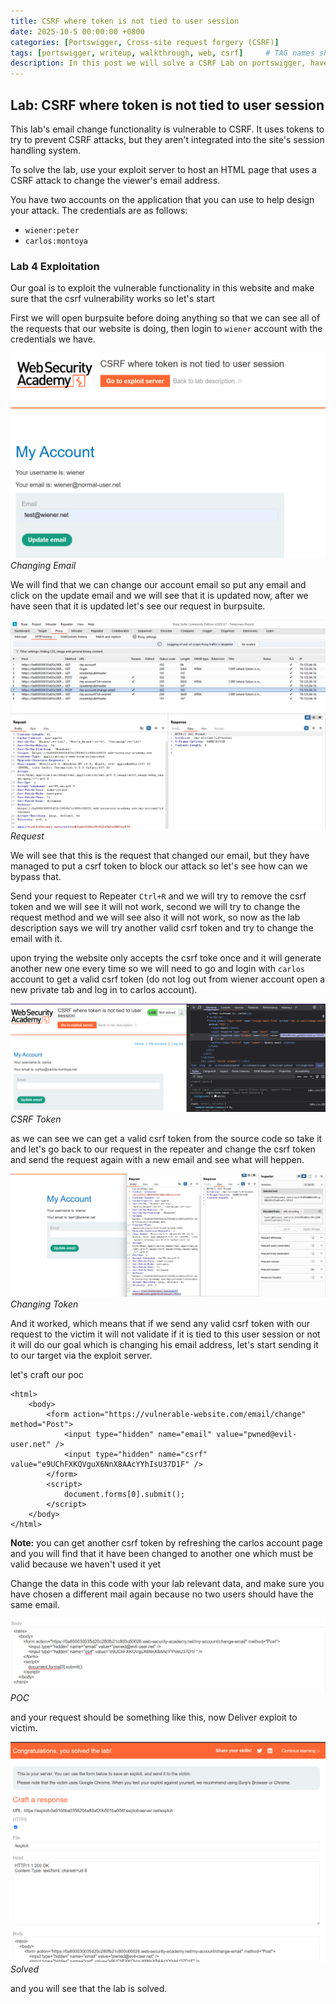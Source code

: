 ```yaml
---
title: CSRF where token is not tied to user session
date: 2025-10-5 00:00:00 +0800
categories: [Portswigger, Cross-site request forgery (CSRF)]
tags: [portswigger, writeup, walkthrough, web, csrf]     # TAG names should always be lowercase
description: In this post we will solve a CSRF Lab on portswigger, have fun reading.
---
```


## Lab: CSRF where token is not tied to user session

This lab's email change functionality is vulnerable to CSRF. It uses tokens to try to prevent CSRF attacks, but they aren't integrated into the site's session handling system.

To solve the lab, use your exploit server to host an HTML page that uses a CSRF attack to change the viewer's email address.

You have two accounts on the application that you can use to help design your attack. The credentials are as follows:

- `wiener:peter`
- `carlos:montoya`

### Lab 4 Exploitation

Our goal is to exploit the vulnerable functionality in this website and make sure that the csrf vulnerability works so let's start 

First we will open burpsuite before doing anything so that we can see all of the requests that our website is doing, then login to `wiener` account with the credentials we have.

![img-description](/assets/img/PortSwigger/CSRF/4/mail.png)
_Changing Email_

We will find that we can change our account email so put any email and click on the update email and we will see that it is updated now, after we have seen that it is updated let's see our request in burpsuite.

![img-description](/assets/img/PortSwigger/CSRF/4/req.png)
_Request_

We will see that this is the request that changed our email, but they have managed to put a csrf token to block our attack so let's see how can we bypass that.

Send your request to Repeater `Ctrl+R` and we will try to remove the csrf token and we will see it will not work, second we will try to change the request method and we will see also it will not work, so now as the lab description says we will try another valid csrf token and try to change the email with it.

upon trying the website only accepts the csrf toke once and it will generate another new one every time so we will need to go and login with `carlos` account to get a valid csrf token (do not log out from wiener account open a new private tab and log in to carlos account).

![img-description](/assets/img/PortSwigger/CSRF/4/validCSRF.png)
_CSRF Token_

as we can see we can get a valid csrf token from the source code so take it and let's go back to our request in the repeater and change the csrf token and send the request again with a new email and see what will heppen.

![img-description](/assets/img/PortSwigger/CSRF/4/Trial.png)
_Changing Token_

And it worked, which means that if we send any valid csrf token with our request to the victim it will not validate if it is tied to this user session or not it will do our goal which is changing his email address, let's start sending it to our target via the exploit server.

let's craft our poc

```
<html>
    <body>
        <form action="https://vulnerable-website.com/email/change" method="Post">
            <input type="hidden" name="email" value="pwned@evil-user.net" />
            <input type="hidden" name="csrf" value="e9UChFXKQVguX6NnX8AAcYYhIsU37D1F" />
        </form>
        <script>
            document.forms[0].submit();
        </script>
    </body>
</html>
```
**Note:** you can get another csrf token by refreshing the carlos account page and you will find that it have been changed to another one which must be valid because we haven't used it yet

Change the data in this code with your lab relevant data, and make sure you have chosen a different mail again because no two users should have the same email.

![img-description](/assets/img/PortSwigger/CSRF/4/Exploit.png)
_POC_

and your request should be something like this, now Deliver exploit to victim.

![img-description](/assets/img/PortSwigger/CSRF/4/solved.png)
_Solved_

and you will see that the lab is solved.